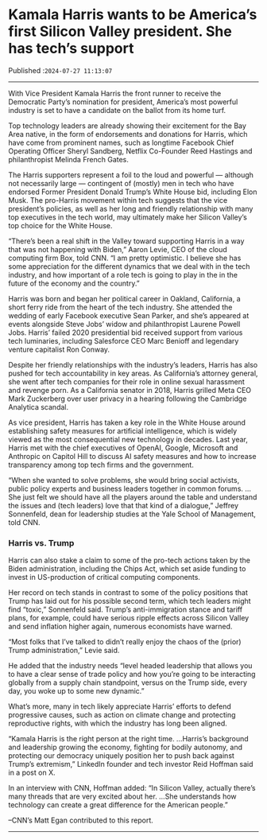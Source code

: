 # Kamala Harris wants to be America’s first Silicon Valley president. She has tech’s support

Published :`2024-07-27 11:13:07`

---

With Vice President Kamala Harris the front runner to receive the Democratic Party’s nomination for president, America’s most powerful industry is set to have a candidate on the ballot from its home turf.

Top technology leaders are already showing their excitement for the Bay Area native, in the form of endorsements and donations for Harris, which have come from prominent names, such as longtime Facebook Chief Operating Officer Sheryl Sandberg, Netflix Co-Founder Reed Hastings and philanthropist Melinda French Gates.

The Harris supporters represent a foil to the loud and powerful — although not necessarily large — contingent of (mostly) men in tech who have endorsed Former President Donald Trump’s White House bid, including Elon Musk. The pro-Harris movement within tech suggests that the vice president’s policies, as well as her long and friendly relationship with many top executives in the tech world, may ultimately make her Silicon Valley’s top choice for the White House.

“There’s been a real shift in the Valley toward supporting Harris in a way that was not happening with Biden,” Aaron Levie, CEO of the cloud computing firm Box, told CNN. “I am pretty optimistic. I believe she has some appreciation for the different dynamics that we deal with in the tech industry, and how important of a role tech is going to play in the in the future of the economy and the country.”

Harris was born and began her political career in Oakland, California, a short ferry ride from the heart of the tech industry. She attended the wedding of early Facebook executive Sean Parker, and she’s appeared at events alongside Steve Jobs’ widow and philanthropist Laurene Powell Jobs. Harris’ failed 2020 presidential bid received support from various tech luminaries, including Salesforce CEO Marc Benioff and legendary venture capitalist Ron Conway.

Despite her friendly relationships with the industry’s leaders, Harris has also pushed for tech accountability in key areas. As California’s attorney general, she went after tech companies for their role in online sexual harassment and revenge porn. As a California senator in 2018, Harris grilled Meta CEO Mark Zuckerberg over user privacy in a hearing following the Cambridge Analytica scandal.

As vice president, Harris has taken a key role in the White House around establishing safety measures for artificial intelligence, which is widely viewed as the most consequential new technology in decades. Last year, Harris met with the chief executives of OpenAI, Google, Microsoft and Anthropic on Capitol Hill to discuss AI safety measures and how to increase transparency among top tech firms and the government.

“When she wanted to solve problems, she would bring social activists, public policy experts and business leaders together in common forums. …She just felt we should have all the players around the table and understand the issues and (tech leaders) love that that kind of a dialogue,” Jeffrey Sonnenfeld, dean for leadership studies at the Yale School of Management, told CNN.

### Harris vs. Trump

Harris can also stake a claim to some of the pro-tech actions taken by the Biden administration, including the Chips Act, which set aside funding to invest in US-production of critical computing components.

Her record on tech stands in contrast to some of the policy positions that Trump has laid out for his possible second term, which tech leaders might find “toxic,” Sonnenfeld said. Trump’s anti-immigration stance and tariff plans, for example, could have serious ripple effects across Silicon Valley and send inflation higher again, numerous economists have warned.

“Most folks that I’ve talked to didn’t really enjoy the chaos of the (prior) Trump administration,” Levie said.

He added that the industry needs “level headed leadership that allows you to have a clear sense of trade policy and how you’re going to be interacting globally from a supply chain standpoint, versus on the Trump side, every day, you woke up to some new dynamic.”

What’s more, many in tech likely appreciate Harris’ efforts to defend progressive causes, such as action on climate change and protecting reproductive rights, with which the industry has long been aligned.

“Kamala Harris is the right person at the right time.  …Harris’s background and leadership growing the economy, fighting for bodily autonomy, and protecting our democracy uniquely position her to push back against Trump’s extremism,” LinkedIn founder and tech investor Reid Hoffman said in a post on X.

In an interview with CNN, Hoffman added: “In Silicon Valley, actually there’s many threads that are very excited about her. …She understands how technology can create a great difference for the American people.”

–CNN’s Matt Egan contributed to this report.

---

